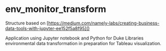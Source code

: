 # env_monitor_transform

Structure based on [https://medium.com/namely-labs/creating-business-data-tools-with-jupyter-ee152f5a8f95]()

Application using Jupyter notebook and Python for Duke Libraries environmental data transformation
in preparation for Tableau visualization.

